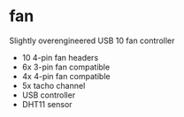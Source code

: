 # fan

Slightly overengineered USB 10 fan controller

- 10 4-pin fan headers
- 6x 3-pin fan compatible
- 4x 4-pin fan compatible
- 5x tacho channel
- USB controller
- DHT11 sensor
